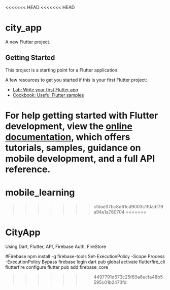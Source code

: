 <<<<<<< HEAD
<<<<<<< HEAD
# city_app

A new Flutter project.

## Getting Started

This project is a starting point for a Flutter application.

A few resources to get you started if this is your first Flutter project:

- [Lab: Write your first Flutter app](https://docs.flutter.dev/get-started/codelab)
- [Cookbook: Useful Flutter samples](https://docs.flutter.dev/cookbook)

For help getting started with Flutter development, view the
[online documentation](https://docs.flutter.dev/), which offers tutorials,
samples, guidance on mobile development, and a full API reference.
=======
# mobile_learning
>>>>>>> cfdae37bc8d61cd9003c1f0adf79a94e1a780704
=======
# CityApp
Using Dart, Flutter, API, Firebase Auth, FireStore

#Firebase
npm install -g firebase-tools
Set-ExecutionPolicy -Scope Process -ExecutionPolicy Bypass
firebase login
dart pub global activate flutterfire_cli
flutterfire configure
flutter pub add firebase_core
>>>>>>> 4497791d673c25f89a6ecfa48b5595c01b2473fd

